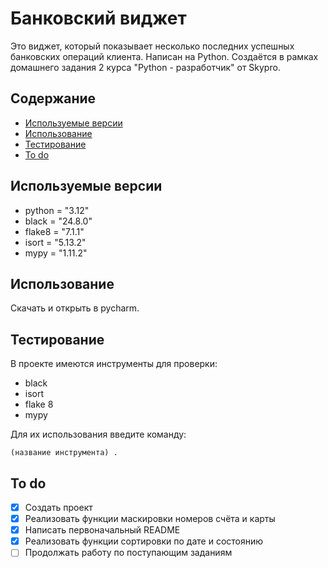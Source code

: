 # Банковский виджет
Это виджет, который показывает несколько последних успешных банковских операций клиента. 
Написан на Python. 
Создаётся в рамках домашнего задания 2 курса "Python - разработчик" от Skypro.

## Содержание
- [Используемые версии](#используемые-версии)
- [Использование](#использование)
- [Тестирование](#тестирование)
- [To do](#to-do)

## Используемые версии
- python = "3.12"
- black = "24.8.0"
- flake8 = "7.1.1"
- isort = "5.13.2"
- mypy = "1.11.2"

## Использование
Скачать и открыть в pycharm.

## Тестирование
В проекте имеются инструменты для проверки:
- black
- isort
- flake 8
- mypy

Для их использования введите команду:

``
(название инструмента) .
``

## To do
-[x] Создать проект
-[x] Реализовать функции маскировки номеров счёта и карты
-[x] Написать первоначальный README
-[x] Реализовать функции сортировки по дате и состоянию
-[ ] Продолжать работу по поступающим заданиям